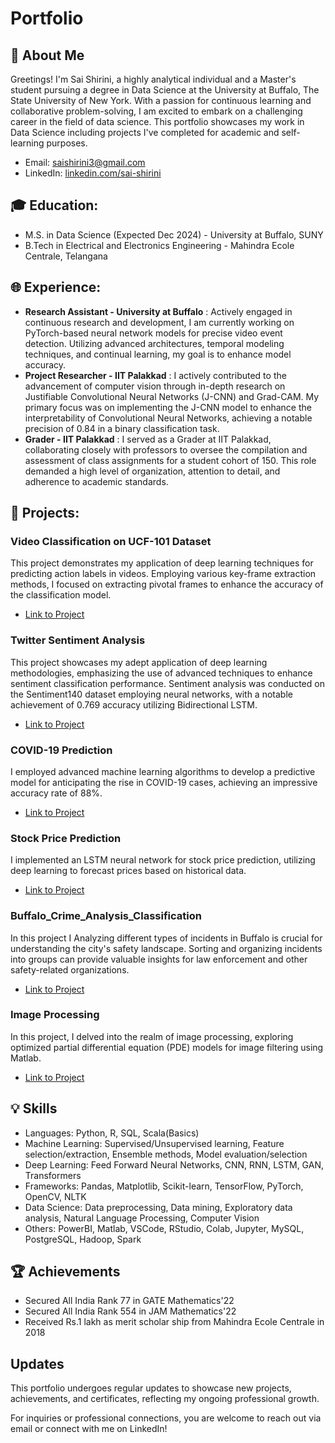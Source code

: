 # Portfolio

## 👋 About Me
Greetings! I'm Sai Shirini, a highly analytical individual and a Master's student pursuing a degree in Data Science at the University at Buffalo, The State University of New York. With a passion for continuous learning and collaborative problem-solving, I am excited to embark on a challenging career in the field of data science. This portfolio showcases my work in Data Science including projects I've completed for academic and self-learning purposes. 

- Email: saishirini3@gmail.com
- LinkedIn: [linkedin.com/sai-shirini](https://www.linkedin.com/in/sai-shirini-ba329b189/)

## 🎓 Education:
- M.S. in Data Science (Expected Dec 2024) - University at Buffalo, SUNY
- B.Tech in Electrical and Electronics Engineering - Mahindra Ecole Centrale, Telangana

## 🌐 Experience:
- **Research Assistant - University at Buffalo** : Actively engaged in continuous research and development, I am currently working on PyTorch-based neural network models for precise video event detection. Utilizing advanced architectures, temporal modeling techniques, and continual learning, my goal is to enhance model accuracy. 
- **Project Researcher - IIT Palakkad** : I actively contributed to the advancement of computer vision through in-depth research on Justifiable Convolutional Neural Networks (J-CNN) and Grad-CAM. My primary focus was on implementing the J-CNN model to enhance the interpretability of Convolutional Neural Networks, achieving a notable precision of 0.84 in a binary classification task.
- **Grader - IIT Palakkad** : I served as a Grader at IIT Palakkad, collaborating closely with professors to oversee the compilation and assessment of class assignments for a student cohort of 150. This role demanded a high level of organization, attention to detail, and adherence to academic standards.

## 🔧 Projects:

### Video Classification on UCF-101 Dataset

This project demonstrates my application of deep learning techniques for predicting action labels in videos. Employing various key-frame extraction methods, I focused on extracting pivotal frames to enhance the accuracy of the classification model.

- [Link to Project](https://github.com/SaiShirini3/Video-Classification-using-UCF-101-Dataset.git)

### Twitter Sentiment Analysis

This project showcases my adept application of deep learning methodologies, emphasizing the use of advanced techniques to enhance sentiment classification performance. Sentiment analysis was conducted on the Sentiment140 dataset employing neural networks, with a notable achievement of 0.769 accuracy utilizing Bidirectional LSTM. 

- [Link to Project](https://github.com/SaiShirini3/Twitter-sentiment-analysis.git)


### COVID-19 Prediction 

I employed advanced machine learning algorithms to develop a predictive model for anticipating the rise in COVID-19 cases, achieving an impressive accuracy rate of 88%.

- [Link to Project](https://github.com/SaiShirini3/Covid-19-Death-Prediction.git)

### Stock Price Prediction 

I implemented an LSTM neural network for stock price prediction, utilizing deep learning to forecast prices based on historical data.

- [Link to Project](https://github.com/SaiShirini3/Stock_Price_Predictions.git)

### Buffalo_Crime_Analysis_Classification

In this project I Analyzing different types of incidents in Buffalo is crucial for understanding the city's safety landscape. Sorting and organizing incidents into groups can provide valuable insights for law enforcement and other safety-related organizations.

- [Link to Project](https://github.com/SaiShirini3/Buffalo_Crime_Analysis_Classification)

### Image Processing

In this project, I delved into the realm of image processing, exploring optimized partial differential equation (PDE) models for image filtering using Matlab.

- [Link to Project](provide-link)



## 💡 Skills
- Languages: Python, R, SQL, Scala(Basics)
- Machine Learning: Supervised/Unsupervised learning, Feature selection/extraction, Ensemble methods, Model evaluation/selection
- Deep Learning: Feed Forward Neural Networks, CNN, RNN, LSTM, GAN, Transformers
- Frameworks: Pandas, Matplotlib, Scikit-learn, TensorFlow, PyTorch, OpenCV, NLTK
- Data Science: Data preprocessing, Data mining, Exploratory data analysis, Natural Language Processing, Computer Vision
- Others: PowerBI, Matlab, VSCode, RStudio, Colab, Jupyter, MySQL, PostgreSQL, Hadoop, Spark

## 🏆 Achievements
- Secured All India Rank 77 in GATE Mathematics'22
- Secured All India Rank 554 in JAM Mathematics'22
- Received Rs.1 lakh as merit scholar ship from Mahindra Ecole Centrale in 2018

## Updates
This portfolio undergoes regular updates to showcase new projects, achievements, and certificates, reflecting my ongoing professional growth.

For inquiries or professional connections, you are welcome to reach out via email or connect with me on LinkedIn!


